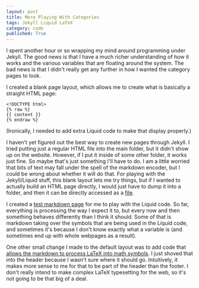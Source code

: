 ```yaml
---
layout: post
title: More Playing With Categories
tags: Jekyll Liquid LaTeX
category: code
published: True
---
```


I spent another hour or so wrapping my mind around programming under Jekyll. The good news is that I have a much richer understanding of how it works and the various variables that are floating around the system. The bad news is that I didn't really get any further in how I wanted the category pages to look.

I created a blank page layout, which allows me to create what is basically a straight HTML page:

```
<!DOCTYPE html>
{% raw %}
{{ content }}
{% endraw %}
```

(Ironically, I needed to add extra Liquid code to make that display properly.)

I haven't yet figured out the best way to create new pages through Jekyll. I tried putting just a regular HTML file into the main folder, but it didn't show up on the website. However, if I put it inside of some other folder, it works just fine. So maybe that's just something I'll have to do. I am a little worried that bits of text may fall under the spell of the markdown encoder, but I could be wrong about whether it will do that. For playing with the Jekyll/Liquid stuff, this blank layout lets me try things, but if I wanted to actually build an HTML page directly, I would just have to dump it into a folder, and then it can be directly accessed as a [file](https://aaronwongnsc.github.io/files/webtest.html).

I created a [test markdown page](https://aaronwongnsc.github.io/test/) for me to play with the Liquid code. So far, everything is processing the way I expect it to, but every now and then something behaves differently than I think it should. Some of that is markdown taking over the symbols that are being used in the Liquid code, and sometimes it's because I don't know exactly what a variable is (and sometimes end up with whole webpages as a result).

One other small change I made to the default layout was to add code that [allows the markdown to process LaTeX into math symbols](http://www.iangoodfellow.com/blog/jekyll/markdown/tex/2016/11/07/latex-in-markdown.html). I just shoved that into the header because I wasn't sure where it should go. Intuitively, it makes more sense to me for that to be part of the header than the footer. I don't really intend to make complex LaTeX typesetting for the web, so it's not going to be that big of a deal.
